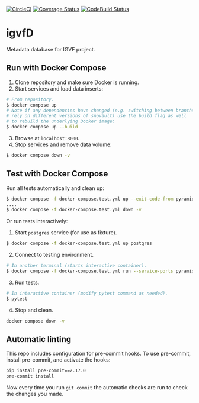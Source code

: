 [![CircleCI](https://circleci.com/gh/IGVF-DACC/igvfd/tree/dev.svg?style=svg)](https://circleci.com/gh/IGVF-DACC/igvfd/tree/dev)
[![Coverage Status](https://coveralls.io/repos/github/IGVF-DACC/igvfd/badge.svg?branch=dev)](https://coveralls.io/github/IGVF-DACC/igvfd?branch=dev)
[![CodeBuild Status](https://codebuild.us-west-2.amazonaws.com/badges?uuid=eyJlbmNyeXB0ZWREYXRhIjoiTjF6VGwxYlBpK1ZmRnR3K3U1cXVVcEZLc0pLRWh2U3A2d0xoWU1tRHg2a2FzeHg1UkVlRkUvZUJXTk10b2Y5ZXM1RUlseE9XV3NsODdsSHFRaDNmUVAwPSIsIml2UGFyYW1ldGVyU3BlYyI6Ilo3NDRZODk4UnBwajl2SjQiLCJtYXRlcmlhbFNldFNlcmlhbCI6MX0%3D&branch=cdk)](https://us-west-2.codebuild.aws.amazon.com/project/eyJlbmNyeXB0ZWREYXRhIjoiNFU0V3ByTWJiVTBlTmUyZUdWR3k4VHJySk1DdjAyVUd3d3dHWjg3cFJndXdUUEZ0SEV0V0VGZmkwZ2hFM1NkanBuTG5CN3dvakF0enZpOElOYXdVbFFQV2paVDRoMVlXNFNtR1ptZzAzWmUzUHpScXNMdC84SW1RdHNhNmJWWSthTXU2NUlkbTJub2MiLCJpdlBhcmFtZXRlclNwZWMiOiJjQWsrQkt3VGlzWEljUWZIIiwibWF0ZXJpYWxTZXRTZXJpYWwiOjF9)
# igvfD
Metadata database for IGVF project.

## Run with Docker Compose
1. Clone repository and make sure Docker is running.
2. Start services and load data inserts:
```bash
# From repository.
$ docker compose up
# Note if any dependencies have changed (e.g. switching between branches that
# rely on different versions of snovault) use the build flag as well
# to rebuild the underlying Docker image:
$ docker compose up --build
```
3. Browse at `localhost:8000`.
4. Stop services and remove data volume:
```bash
$ docker compose down -v
```

## Test with Docker Compose
Run all tests automatically and clean up:
```bash
$ docker compose -f docker-compose.test.yml up --exit-code-from pyramid
....
$ docker compose -f docker-compose.test.yml down -v
```

Or run tests interactively:
1. Start `postgres` service (for use as fixture).
```bash
$ docker compose -f docker-compose.test.yml up postgres
```
2. Connect to testing environment.
```bash
# In another terminal (starts interactive container).
$ docker compose -f docker-compose.test.yml run --service-ports pyramid /bin/bash
```
3. Run tests.
```bash
# In interactive container (modify pytest command as needed).
$ pytest
```
4. Stop and clean.
```bash
docker compose down -v
```

## Automatic linting
This repo includes configuration for pre-commit hooks. To use pre-commit, install pre-commit, and activate the hooks:
```bash
pip install pre-commit==2.17.0
pre-commit install
```
Now every time you run `git commit` the automatic checks are run to check the changes you made.
